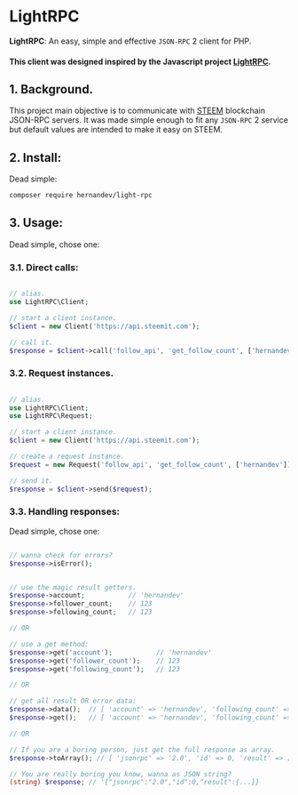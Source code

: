# LightRPC

**LightRPC**: An easy, simple and effective `JSON-RPC` 2 client for PHP.

#### This client was designed inspired by the Javascript project [LightRPC](https://github.com/busyorg/lightrpc).

## 1. Background.

This project main objective is to communicate with [STEEM](https://steem.io) blockchain JSON-RPC servers. It was made simple 
enough to fit any `JSON-RPC` 2 service but default values are intended to make it easy on STEEM.

## 2. Install:

Dead simple:

```bash
composer require hernandev/light-rpc
```

## 3. Usage:

Dead simple, chose one:

### 3.1. Direct calls:

```php

// alias.
use LightRPC\Client;

// start a client instance.
$client = new Client('https://api.steemit.com');

// call it.
$response = $client->call('follow_api', 'get_follow_count', ['hernandev']);

```

### 3.2. Request instances.

```php

// alias.
use LightRPC\Client;
use LightRPC\Request;

// start a client instance.
$client = new Client('https://api.steemit.com');

// create a request instance.
$request = new Request('follow_api', 'get_follow_count', ['hernandev']);

// send it.
$response = $client->send($request);

```

### 3.3. Handling responses:

Dead simple, chose one:

```php

// wanna check for errors?
$response->isError();


// use the magic result getters.
$response->account;           // 'hernandev'
$response->follower_count;    // 123
$response->following_count;   // 123

// OR

// use a get method:
$response->get('account');           // 'hernandev'
$response->get('follower_count');    // 123
$response->get('following_count');   // 123

// OR

// get all result OR error data:
$response->data();  // [ 'account' => 'hernandev', 'following_count' => 123, 'follower_count' => 123]
$response->get();   // [ 'account' => 'hernandev', 'following_count' => 123, 'follower_count' => 123]

// OR

// If you are a boring person, just get the full response as array.
$response->toArray(); // [ 'jsonrpc' => '2.0', 'id' => 0, 'result' => ['foo' => 'bar']]

// You are really boring you know, wanna as JSON string?
(string) $response; // '{"jsonrpc":"2.0","id":0,"result":{...}}

```
